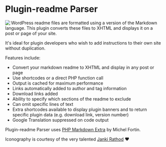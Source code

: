 # Plugin-readme Parser

<img src="hhttps://ps.w.org/wp-readme-parser/assets/icon-128x128.png" align="left">WordPress readme files are formatted using a version of the Markdown language. This plugin converts these files to XHTML and displays it on a post or page of your site.

It's ideal for plugin developers who wish to add instructions to their own site without duplication.

Features include:

* Convert your markdown readme to XHTML and display in any post or page
* Use shortcodes or a direct PHP function call
* Output is cached for maximum performance
* Links automatically added to author and tag information
* Download links added
* Ability to specify which sections of the readme to exclude
* Can omit specific lines of text
* Extra shortcodes available to display plugin banners and to return specific plugin data (e.g. download link, version number)
* Google Translation suppressed on code output

Plugin-readme Parser uses [PHP Markdown Extra](https://michelf.ca/projects/php-markdown/ "PHP Markdown") by Michel Fortin.

Iconography is courtesy of the very talented [Janki Rathod](https://www.fiverr.com/jankirathore) ♥️


<!-- <p align="right"><a href="https://wordpress.org/plugins/plugin-readme-parser/"><img src="https://img.shields.io/wordpress/plugin/dt/plugin-readme-parser?label=wp.org%20downloads&style=for-the-badge">&nbsp;<img src="https://img.shields.io/wordpress/plugin/stars/plugin-readme-parser?color=orange&style=for-the-badge"></a></p> -->
